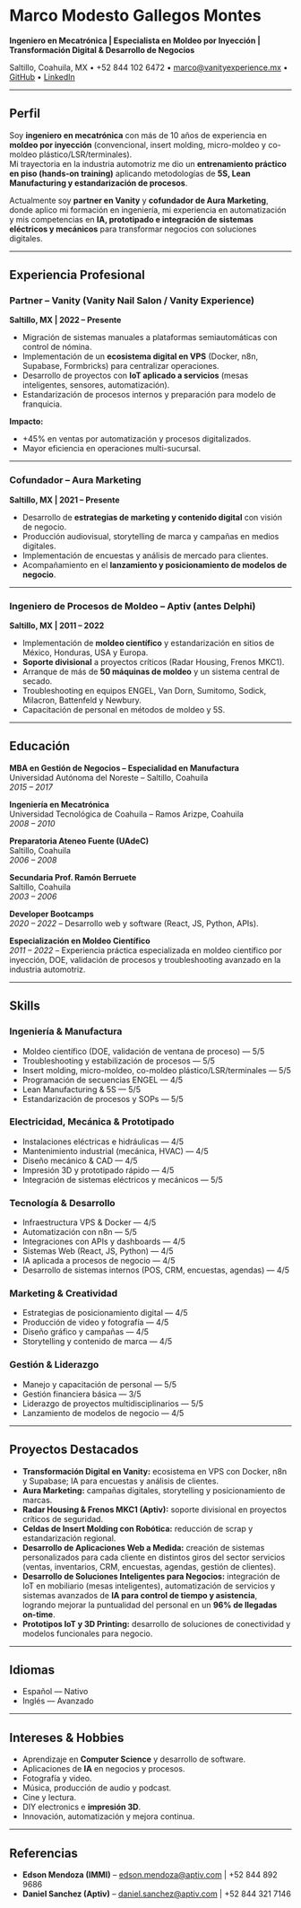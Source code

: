 # Marco Modesto Gallegos Montes
**Ingeniero en Mecatrónica | Especialista en Moldeo por Inyección | Transformación Digital & Desarrollo de Negocios**

Saltillo, Coahuila, MX • +52 844 102 6472 • marco@vanityexperience.mx • [GitHub](https://github.com/marcogll) • [LinkedIn](https://linkedin.com/in/tu-usuario)

---

## Perfil
Soy **ingeniero en mecatrónica** con más de 10 años de experiencia en **moldeo por inyección** (convencional, insert molding, micro-moldeo y co-moldeo plástico/LSR/terminales).  
Mi trayectoria en la industria automotriz me dio un **entrenamiento práctico en piso (hands-on training)** aplicando metodologías de **5S, Lean Manufacturing y estandarización de procesos**.  

Actualmente soy **partner en Vanity** y **cofundador de Aura Marketing**, donde aplico mi formación en ingeniería, mi experiencia en automatización y mis competencias en **IA, prototipado e integración de sistemas eléctricos y mecánicos** para transformar negocios con soluciones digitales.  

---

## Experiencia Profesional

### Partner – Vanity (Vanity Nail Salon / Vanity Experience)  
**Saltillo, MX | 2022 – Presente**  
- Migración de sistemas manuales a plataformas semiautomáticas con control de nómina.  
- Implementación de un **ecosistema digital en VPS** (Docker, n8n, Supabase, Formbricks) para centralizar operaciones.  
- Desarrollo de proyectos con **IoT aplicado a servicios** (mesas inteligentes, sensores, automatización).  
- Estandarización de procesos internos y preparación para modelo de franquicia.  

**Impacto:**  
- +45% en ventas por automatización y procesos digitalizados.  
- Mayor eficiencia en operaciones multi-sucursal.  

---

### Cofundador – Aura Marketing  
**Saltillo, MX | 2021 – Presente**  
- Desarrollo de **estrategias de marketing y contenido digital** con visión de negocio.  
- Producción audiovisual, storytelling de marca y campañas en medios digitales.  
- Implementación de encuestas y análisis de mercado para clientes.  
- Acompañamiento en el **lanzamiento y posicionamiento de modelos de negocio**.  

---

### Ingeniero de Procesos de Moldeo – Aptiv (antes Delphi)  
**Saltillo, MX | 2011 – 2022**  
- Implementación de **moldeo científico** y estandarización en sitios de México, Honduras, USA y Europa.  
- **Soporte divisional** a proyectos críticos (Radar Housing, Frenos MKC1).  
- Arranque de más de **50 máquinas de moldeo** y un sistema central de secado.  
- Troubleshooting en equipos ENGEL, Van Dorn, Sumitomo, Sodick, Milacron, Battenfeld y Newbury.  
- Capacitación de personal en métodos de moldeo y 5S.  

---

## Educación

**MBA en Gestión de Negocios – Especialidad en Manufactura**  
Universidad Autónoma del Noreste – Saltillo, Coahuila  
*2015 – 2017*  

**Ingeniería en Mecatrónica**  
Universidad Tecnológica de Coahuila – Ramos Arizpe, Coahuila  
*2008 – 2010*  

**Preparatoria Ateneo Fuente (UAdeC)**  
Saltillo, Coahuila  
*2006 – 2008*  

**Secundaria Prof. Ramón Berruete**  
Saltillo, Coahuila  
*2003 – 2006*  

**Developer Bootcamps**  
*2020 – 2022* – Desarrollo web y software (React, JS, Python, APIs).  

**Especialización en Moldeo Científico**  
*2011 – 2022* – Experiencia práctica especializada en moldeo científico por inyección, DOE, validación de procesos y troubleshooting avanzado en la industria automotriz.  

---

## Skills

### Ingeniería & Manufactura  
- Moldeo científico (DOE, validación de ventana de proceso) — 5/5  
- Troubleshooting y estabilización de procesos — 5/5  
- Insert molding, micro-moldeo, co-moldeo plástico/LSR/terminales — 5/5  
- Programación de secuencias ENGEL — 4/5  
- Lean Manufacturing & 5S — 5/5  
- Estandarización de procesos y SOPs — 5/5  

### Electricidad, Mecánica & Prototipado  
- Instalaciones eléctricas e hidráulicas — 4/5  
- Mantenimiento industrial (mecánica, HVAC) — 4/5  
- Diseño mecánico & CAD — 4/5  
- Impresión 3D y prototipado rápido — 4/5  
- Integración de sistemas eléctricos y mecánicos — 5/5  

### Tecnología & Desarrollo  
- Infraestructura VPS & Docker — 4/5  
- Automatización con n8n — 5/5  
- Integraciones con APIs y dashboards — 4/5  
- Sistemas Web (React, JS, Python) — 4/5  
- IA aplicada a procesos de negocio — 4/5  
- Desarrollo de sistemas internos (POS, CRM, encuestas, agendas) — 4/5  

### Marketing & Creatividad  
- Estrategias de posicionamiento digital — 4/5  
- Producción de video y fotografía — 4/5  
- Diseño gráfico y campañas — 4/5  
- Storytelling y contenido de marca — 4/5  

### Gestión & Liderazgo  
- Manejo y capacitación de personal — 5/5  
- Gestión financiera básica — 3/5  
- Liderazgo de proyectos multidisciplinarios — 5/5  
- Lanzamiento de modelos de negocio — 4/5  

---

## Proyectos Destacados

- **Transformación Digital en Vanity:** ecosistema en VPS con Docker, n8n y Supabase; IA para encuestas y análisis de clientes.  
- **Aura Marketing:** campañas digitales, storytelling y posicionamiento de marcas.  
- **Radar Housing & Frenos MKC1 (Aptiv):** soporte divisional en proyectos críticos de seguridad.  
- **Celdas de Insert Molding con Robótica:** reducción de scrap y estandarización regional.  
- **Desarrollo de Aplicaciones Web a Medida:** creación de sistemas personalizados para cada cliente en distintos giros del sector servicios (ventas, inventarios, CRM, encuestas, agendas, gestión de clientes).  
- **Desarrollo de Soluciones Inteligentes para Negocios:** integración de IoT en mobiliario (mesas inteligentes), automatización de servicios y sistemas avanzados de **IA para control de tiempo y asistencia**, logrando mejorar la puntualidad del personal en un **96% de llegadas on-time**.  
- **Prototipos IoT y 3D Printing:** desarrollo de soluciones de conectividad y modelos funcionales para negocio.  

---

## Idiomas
- Español — Nativo  
- Inglés — Avanzado  

---

## Intereses & Hobbies
- Aprendizaje en **Computer Science** y desarrollo de software.  
- Aplicaciones de **IA** en negocios y procesos.  
- Fotografía y video.  
- Música, producción de audio y podcast.  
- Cine y lectura.  
- DIY electronics e **impresión 3D**.  
- Innovación, automatización y mejora continua.  

---

## Referencias
- **Edson Mendoza (IMMI)** – edson.mendoza@aptiv.com | +52 844 892 9686  
- **Daniel Sanchez (Aptiv)** – daniel.sanchez@aptiv.com | +52 844 321 7146  


